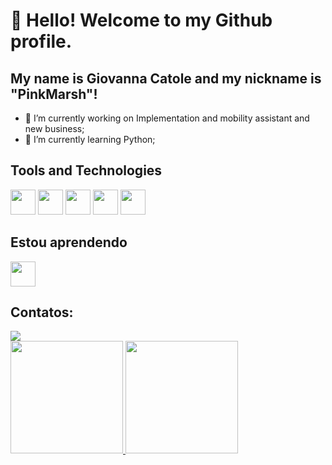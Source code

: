# 👋 Hello! Welcome to my Github profile.
## My name is Giovanna Catole and my nickname is "PinkMarsh"!
- 🔭 I’m currently working on Implementation and mobility assistant and new business;
- 🌱 I’m currently learning Python;

## Tools and Technologies
<img loading="lazy" src="https://cdn.jsdelivr.net/gh/devicons/devicon/icons/git/git-original.svg" width="40" height="40"/>
<img loading="lazy" src="https://cdn.jsdelivr.net/gh/devicons/devicon@latest/icons/html5/html5-original.svg" width="40" height="40"/>
<img loading="lazy" src="https://cdn.jsdelivr.net/gh/devicons/devicon@latest/icons/sqldeveloper/sqldeveloper-original.svg" width="40" height="40"/>
<img loading="lazy" src="https://cdn.jsdelivr.net/gh/devicons/devicon@latest/icons/css3/css3-original.svg" width="40" height="40"/>
<img loading="lazy" src="https://cdn.jsdelivr.net/gh/devicons/devicon@latest/icons/java/java-original.svg" width="40" height="40"/>

## Estou aprendendo
<img loading="lazy" src="https://cdn.jsdelivr.net/gh/devicons/devicon@latest/icons/python/python-original.svg" width="40" height="40"/> 

## Contatos:
<div>
<a href="https://www.linkedin.com/in/giovanna-catole-193352202/" target="_blank"><img loading="lazy" src="https://img.shields.io/badge/-LinkedIn-%230077B5?style=for-the-badge&logo=linkedin&logoColor=white" target="_blank"></a>   
</div>

<div>
<a href="https://github.com/PinkMarshSZ">
<img loading="lazy" height="180em" src="https://github-readme-stats.vercel.app/api/top-langs/?PinkMarshSZ/pinkmarsh&layout=compact&langs_count=7&theme=dracula"/>
<img loading="lazy" height="180em" src="https://github-readme-stats.vercel.app/api?PinkMarshSZ/pinkmarsh&show_icons=true&theme=dracula&include_all_commits=true&count_private=true"/>
</div>
